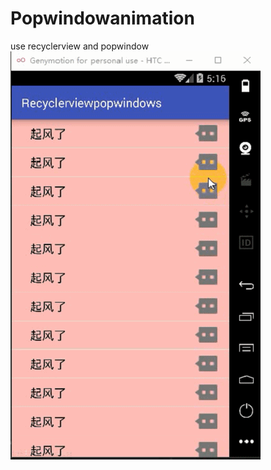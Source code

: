 # Popwindowanimation
use recyclerview and popwindow
![image](https://github.com/alex2390/Popwindowanimation/blob/master/gif/show.gif)
